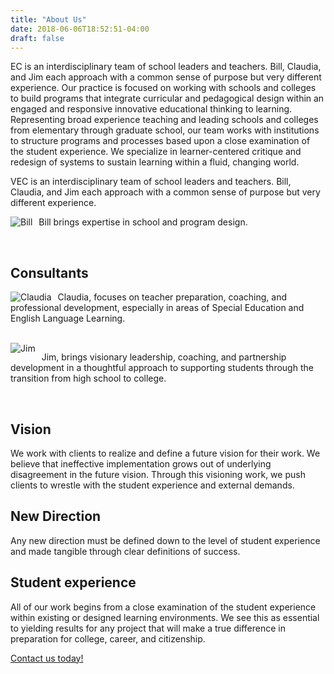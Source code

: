```yaml
---
title: "About Us"
date: 2018-06-06T18:52:51-04:00
draft: false
---
```


EC is an interdisciplinary team of school leaders and teachers. Bill, Claudia, and Jim each approach with a common sense of purpose but very different experience. Our practice is focused on working with schools and colleges to build programs that integrate curricular and pedagogical design within an engaged and responsive innovative educational thinking to learning.  Representing broad experience teaching and leading schools and colleges from elementary through graduate school, our team works with institutions to structure programs and processes based upon a close examination of the student experience. We specialize in learner-centered critique and redesign of systems to sustain learning within a fluid, changing world.
 
VEC is an interdisciplinary team of school leaders and teachers. Bill, Claudia, and Jim each approach with a common sense of purpose but very different experience.

<img src="/images/bill.jpg" alt="Bill" style="float:left;margin-right:10px;">

Bill brings expertise in school and program design.

<br style="clear:both;">

## Consultants

<img src="/images/claudia.jpg" alt="Claudia" style="float:left;margin-right:10px;">

Claudia, focuses on teacher preparation, coaching, and professional development, especially in areas of Special Education and English Language Learning.

<br style="clear:both;">

<img src="/images/Ostrow.jpg" alt="Jim" style="float:left;margin-right:10px;">

Jim, brings visionary leadership, coaching, and partnership development in a thoughtful approach to supporting students through the transition from high school to college.

<br style="clear:both;">
 
## Vision

We work with clients to realize and define a future vision for their work. We believe that ineffective implementation grows out of underlying disagreement in the future vision. Through this visioning work, we push clients to wrestle with the student experience and external demands.
 
## New Direction

Any new direction must be defined down to the level of student experience and made tangible through clear definitions of success.
 
## Student experience

All of our work begins from a close examination of the student experience within existing
or designed learning environments. We see this as essential to yielding results
for any project that will make a true difference in preparation for college,
career, and citizenship.
 
[Contact us today!](mailto:bill@ventureedcollaborative.org)
